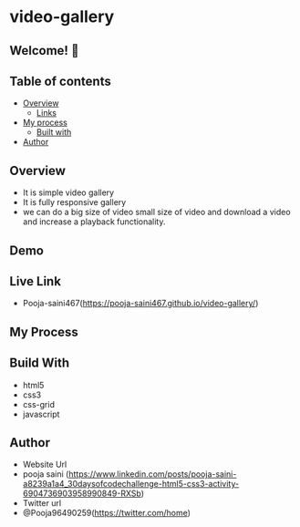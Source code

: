 # video-gallery

## Welcome! 👋

## Table of contents

- [Overview](#overview)
  - [Links](#links)
- [My process](#my-process)
  - [Built with](#built-with)
- [Author](#author)

## Overview 
- It is simple video gallery 
- It is fully responsive gallery 
- we can do a big size of video small size of video and download a video and increase a playback functionality.

## Demo

## Live Link
- Pooja-saini467(https://pooja-saini467.github.io/video-gallery/)
## My Process
## Build With
- html5
- css3
- css-grid
- javascript

## Author
- Website Url
- pooja saini (https://www.linkedin.com/posts/pooja-saini-a8239a1a4_30daysofcodechallenge-html5-css3-activity-6904736903958990849-RXSb)
- Twitter url
- @Pooja96490259(https://twitter.com/home)

